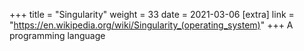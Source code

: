 +++
title = "Singularity"
weight = 33
date = 2021-03-06
[extra]
link = "https://en.wikipedia.org/wiki/Singularity_(operating_system)"
+++
A programming language

